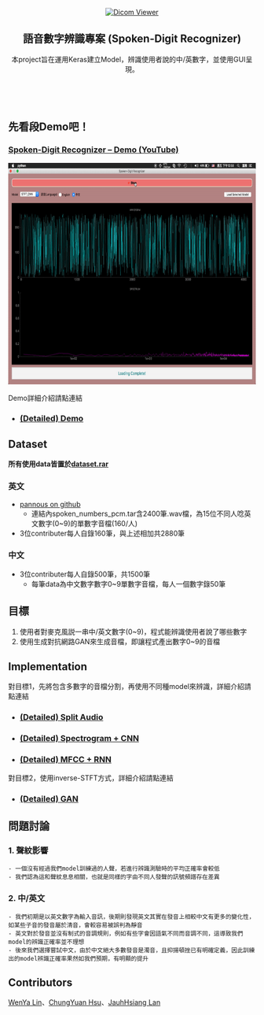 <p align="center">
  <a href=#>
    <img src="https://cdn.pixabay.com/photo/2017/02/27/19/34/microphone-2104091_1280.png" alt="Dicom Viewer" width="96" height="96">
  </a>
  <h2 align="center">語音數字辨識專案 (Spoken-Digit Recognizer)</h2>
  <div align="center">
    本project旨在運用Keras建立Model，辨識使用者說的中/英數字，並使用GUI呈現。
  </div>
</p>

<p align="center"><a href="https://github.com/wenya-chungyuan-jauhhsiang/Spoken-Digit-Recognizer/tree/master/src/split_audio"><img src="https://img.shields.io/badge/Split--Audio-src-brightgreen.svg" alt="" /></a>
<a href="https://github.com/wenya-chungyuan-jauhhsiang/Spoken-Digit-Recognizer/tree/master/src/Spectrogram_CNN"><img src="https://img.shields.io/badge/Spectrogram%2BCNN-src-brightgreen.svg" alt="" /></a>
<a href="https://github.com/wenya-chungyuan-jauhhsiang/Spoken-Digit-Recognizer/tree/master/src/MFCC_RNN"><img src="https://img.shields.io/badge/MFCC%2BRNN-src-brightgreen.svg" alt="" /></a>
<a href="https://github.com/wenya-chungyuan-jauhhsiang/Spoken-Digit-Recognizer/tree/master/src/Gan"><img src="https://img.shields.io/badge/GAN-src-brightgreen.svg" alt="" /></a>
<a href="https://github.com/wenya-chungyuan-jauhhsiang/Spoken-Digit-Recognizer/tree/master/src/Demo"><img src="https://img.shields.io/badge/Demo-src-brightgreen.svg" alt="" /></a></p>

<p align="center"><a href="https://nbviewer.jupyter.org/github/wenya-chungyuan-jauhhsiang/Spoken-Digit-Recognizer/blob/master/docs/split_audio.ipynb"><img src="https://img.shields.io/badge/Split--Audio-doc-blue.svg" alt="" /></a>
<a href="https://nbviewer.jupyter.org/github/wenya-chungyuan-jauhhsiang/Spoken-Digit-Recognizer/blob/master/docs/Spectrogram_CNN_doc.ipynb"><img src="https://img.shields.io/badge/Spectrogram%2BCNN-doc-blue.svg" alt="" /></a>
<a href="https://nbviewer.jupyter.org/github/wenya-chungyuan-jauhhsiang/Spoken-Digit-Recognizer/blob/master/docs/MFCC_RNN_doc.ipynb"><img src="https://img.shields.io/badge/MFCC%2BRNN-doc-blue.svg" alt="" /></a>
<a href="https://nbviewer.jupyter.org/github/wenya-chungyuan-jauhhsiang/Spoken-Digit-Recognizer/blob/master/docs/GAN_doc.ipynb"><img src="https://img.shields.io/badge/GAN-doc-blue.svg" alt="" /></a>
<a href="https://nbviewer.jupyter.org/github/wenya-chungyuan-jauhhsiang/Spoken-Digit-Recognizer/blob/master/docs/Demo_doc.ipynb"><img src="https://img.shields.io/badge/Demo-doc-blue.svg" alt="" /></a></p>

## 先看段Demo吧！
### [Spoken-Digit Recognizer – Demo (YouTube)](https://www.youtube.com/watch?v=_yKum1DxPJM)
<p align="center">
<a href=https://www.youtube.com/watch?v=_yKum1DxPJM>
    <img src="resources/demo.gif" alt="demo" width="720" height="450">
</a>
</p>

Demo詳細介紹請點連結
- ### [(Detailed) Demo](https://nbviewer.jupyter.org/github/wenya-chungyuan-jauhhsiang/Spoken-Digit-Recognizer/blob/master/docs/Demo_doc.ipynb)

## Dataset
**所有使用data皆置於[dataset.rar](https://github.com/wenya-chungyuan-jauhhsiang/Spoken-Digit-Recognizer/blob/master/dataset.rar)**
### 英文
- [pannous on github](https://github.com/pannous/tensorflow-speech-recognition?fbclid=IwAR1tThhKhbMM_BnKE4SK16qcbuGdw1gJw7iWVVyEhDk9vZFF5Z8E6rjuWUs)
    - 連結內spoken_numbers_pcm.tar含2400筆.wav檔，為15位不同人唸英文數字(0~9)的單數字音檔(160/人)
- 3位contributer每人自錄160筆，與上述相加共2880筆

### 中文
- 3位contributer每人自錄500筆，共1500筆
    - 每筆data為中文數字數字0~9單數字音檔，每人一個數字錄50筆

## 目標
1. 使用者對麥克風説一串中/英文數字(0~9)，程式能辨識使用者說了哪些數字  
2. 使用生成對抗網路GAN來生成音檔，即讓程式產出數字0~9的音檔

## Implementation
對目標1，先將包含多數字的音檔分割，再使用不同種model來辨識，詳細介紹請點連結
- ### [(Detailed) Split Audio](https://nbviewer.jupyter.org/github/wenya-chungyuan-jauhhsiang/Spoken-Digit-Recognizer/blob/master/docs/split_audio.ipynb)
- ### [(Detailed) Spectrogram + CNN](https://nbviewer.jupyter.org/github/wenya-chungyuan-jauhhsiang/Spoken-Digit-Recognizer/blob/master/docs/Spectrogram_CNN_doc.ipynb)    
- ### [(Detailed) MFCC + RNN](https://nbviewer.jupyter.org/github/wenya-chungyuan-jauhhsiang/Spoken-Digit-Recognizer/blob/master/docs/MFCC_RNN_doc.ipynb)

對目標2，使用inverse-STFT方式，詳細介紹請點連結
- ### [(Detailed) GAN](https://nbviewer.jupyter.org/github/wenya-chungyuan-jauhhsiang/Spoken-Digit-Recognizer/blob/master/docs/GAN_doc.ipynb)

## 問題討論
### 1. 聲紋影響
    - 一個沒有經過我們model訓練過的人聲，若進行辨識測驗時的平均正確率會較低
    - 我們認為這和聲紋息息相關，也就是同樣的字由不同人發聲的訊號頻譜存在差異
### 2. 中/英文
    - 我們初期是以英文數字為輸入音訊，後期則發現英文其實在發音上相較中文有更多的變化性，如某些子音的發音屬於清音，會較容易被誤判為靜音
    - 英文對於發音並沒有制式的音調規則，例如有些字會因語氣不同而音調不同，這導致我們model的辨識正確率並不理想
    - 後來我們選擇嘗試中文，由於中文絕大多數發音是濁音，且抑揚頓挫已有明確定義，因此訓練出的model辨識正確率果然如我們預期，有明顯的提升

## Contributors
[WenYa Lin](https://github.com/wenyalintw)、[ChungYuan Hsu](https://github.com/ChungYuanHsu)、[JauhHsiang Lan](https://github.com/r07522749)